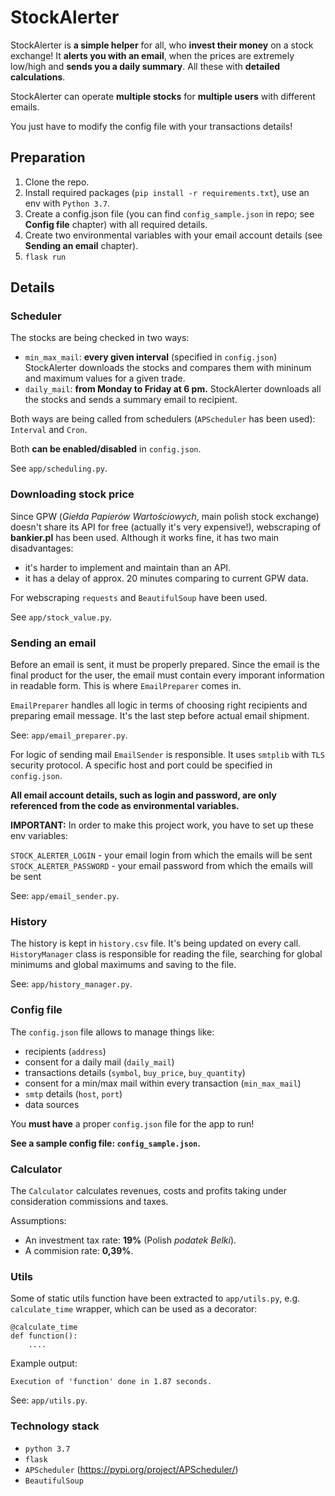 # StockAlerter
StockAlerter is **a simple helper** for all, who **invest their money** on a stock exchange! It **alerts you with an email**, when the prices are extremely low/high and **sends you a daily summary**. All these with **detailed calculations**.

StockAlerter can operate **multiple stocks** for **multiple users** with different emails.

You just have to modify the config file with your transactions details! 

## Preparation
1. Clone the repo.
2. Install required packages (`pip install -r requirements.txt`), use an env with `Python 3.7`.
3. Create a config.json file (you can find `config_sample.json` in repo; see **Config file** chapter) with all required details.
4. Create two environmental variables with your email account details (see **Sending an email** chapter).
5. `flask run`

## Details
### Scheduler
The stocks are being checked in two ways:
* `min_max_mail`: **every given interval** (specified in `config.json`) StockAlerter downloads the stocks and compares them with mininum and maximum values for a given trade.
* `daily_mail`: **from Monday to Friday at 6 pm.** StockAlerter downloads all the stocks and sends a summary email to recipient.

Both ways are being called from schedulers (`APScheduler` has been used): `Interval` and `Cron`.

Both **can be enabled/disabled** in `config.json`.

See `app/scheduling.py`.
### Downloading stock price
Since GPW (*Giełda Papierów Wartościowych*, main polish stock exchange) doesn't share its API for free (actually it's very expensive!), webscraping of **bankier.pl** has been used. Although it works fine, it has two main disadvantages:
* it's harder to implement and maintain than an API.
* it has a delay of approx. 20 minutes comparing to current GPW data.

For webscraping `requests` and `BeautifulSoup` have been used.

See `app/stock_value.py`.
### Sending an email
Before an email is sent, it must be properly prepared. Since the email is the final product for the user, the email must contain every imporant information in readable form. This is where `EmailPreparer` comes in.

`EmailPreparer` handles all logic in terms of choosing right recipients and preparing email message. It's the last step before actual email shipment.

See: `app/email_preparer.py`.

For logic of sending mail `EmailSender` is responsible. It uses `smtplib` with `TLS` security protocol. A specific host and port could be specified in `config.json`.

**All email account details, such as login and password, are only referenced from the code as environmental variables.**

**IMPORTANT:** In order to make this project work, you have to set up these env variables:

`STOCK_ALERTER_LOGIN` - your email login from which the emails will be sent
`STOCK_ALERTER_PASSWORD` - your email password from which the emails will be sent

See: `app/email_sender.py`.
### History
The history is kept in `history.csv` file. It's being updated on every call. `HistoryManager` class is responsible for reading the file, searching for global minimums and global maximums and saving to the file. 

See: `app/history_manager.py`.
### Config file
The `config.json` file allows to manage things like:
* recipients (`address`)
* consent for a daily mail (`daily_mail`)
* transactions details (`symbol`, `buy_price`, `buy_quantity`)
* consent for a min/max mail within every transaction (`min_max_mail`)
* `smtp` details (`host`, `port`)
* data sources 

You **must have** a proper `config.json` file for the app to run!

**See a sample config file: `config_sample.json`.** 
### Calculator
The `Calculator` calculates revenues, costs and profits taking under consideration commissions and taxes.

Assumptions:
* An investment tax rate: **19%** (Polish *podatek Belki*).
* A commision rate: **0,39%**.
### Utils
Some of static utils function have been extracted to `app/utils.py`, e.g. `calculate_time` wrapper, which can be used as a decorator:
```
@calculate_time
def function():
    ....
```

Example output:
```
Execution of 'function' done in 1.87 seconds.
```
See: `app/utils.py`.
### Technology stack
* `python 3.7`
* `flask`
* `APScheduler` (https://pypi.org/project/APScheduler/)
* `BeautifulSoup`
